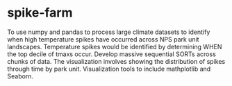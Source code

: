 # spike-farm

To use numpy and pandas to process large climate datasets to identify when high temperature spikes have occurred across NPS park unit landscapes. Temperature spikes would be identified by determining WHEN the top decile of tmaxs occur. Develop massive sequential SORTs across chunks of data. The visualization involves showing the distribution of spikes through time by park unit. Visualization tools to include mathplotlib and Seaborn.



